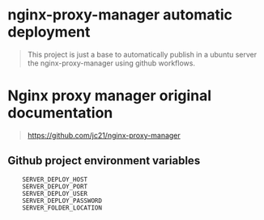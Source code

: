 # nginx-proxy-manager automatic deployment

> This project is just a base to automatically publish in a ubuntu server the nginx-proxy-manager using github workflows.

# Nginx proxy manager original documentation
> https://github.com/jc21/nginx-proxy-manager

## Github project environment variables

```
    SERVER_DEPLOY_HOST
    SERVER_DEPLOY_PORT
    SERVER_DEPLOY_USER
    SERVER_DEPLOY_PASSWORD
    SERVER_FOLDER_LOCATION
``` 
